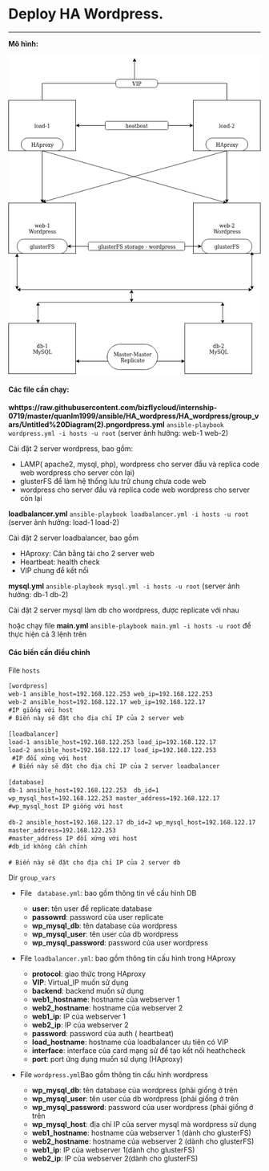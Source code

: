 # Deploy HA Wordpress.
****

**Mô hình:** 

![](https://raw.githubusercontent.com/bizflycloud/internship-0719/master/quanlm1999/ansible/HA_wordpress/HA_wordpress/group_vars/Untitled%20Diagram(2).png)

#### Các file cần chạy: 
**whttps://raw.githubusercontent.com/bizflycloud/internship-0719/master/quanlm1999/ansible/HA_wordpress/HA_wordpress/group_vars/Untitled%20Diagram(2).pngordpress.yml** `ansible-playbook wordpress.yml -i hosts -u root` (server ảnh hưởng: web-1 web-2)

Cài đặt 2 server wordpress, bao gồm:
*  LAMP( apache2, mysql, php),  wordpress cho server đầu và replica code web wordpress cho server còn lại)
*  glusterFS để làm hệ thống lưu trữ  chung  chưa code web 
*  wordpress cho server đầu và replica code web wordpress cho server còn lại

**loadbalancer.yml** `ansible-playbook loadbalancer.yml -i hosts -u root` (server ảnh hưởng: load-1 load-2)

Cài đặt 2 server loadbalancer, bao gồm 
* HAproxy: Cân bằng tải cho 2 server web
* Heartbeat: health check 
* VIP chung để kết nối

**mysql.yml** `ansible-playbook mysql.yml -i hosts -u root` (server ảnh hưởng: db-1 db-2)

Cài đặt 2 server mysql làm db cho wordpress, được replicate với nhau 

hoặc chạy file **main.yml** `ansible-playbook main.yml -i hosts -u root` để thực hiện cả 3 lệnh trên


#### Các biến cấn điều chỉnh 
File `hosts`
```
[wordpress]
web-1 ansible_host=192.168.122.253 web_ip=192.168.122.253 
web-2 ansible_host=192.168.122.17 web_ip=192.168.122.17
#IP giống với host 
# Biến này sẽ đặt cho địa chỉ IP của 2 server web

[loadbalancer]
load-1 ansible_host=192.168.122.253 load_ip=192.168.122.17 
load-2 ansible_host=192.168.122.17 load_ip=192.168.122.253
 #IP đối xứng với host 
 # Biến này sẽ đặt cho địa chỉ IP của 2 server loadbalancer
 
[database]
db-1 ansible_host=192.168.122.253  db_id=1 wp_mysql_host=192.168.122.253 master_address=192.168.122.17
#wp_mysql_host IP giống với host 

db-2 ansible_host=192.168.122.17 db_id=2 wp_mysql_host=192.168.122.17 master_address=192.168.122.253 
#master_address IP đối xứng với host 
#db_id không cần chỉnh

# Biến này sẽ đặt cho địa chỉ IP của 2 server db
```


Dir `group_vars`
*   File ` database.yml`: bao gồm thông tin về cấu hình DB 
    *   **user**: tên user để replicate database
    *   **passowrd**: password của user replicate
    *   **wp_mysql_db**: tên database của wordpress
    *   **wp_mysql_user**: tên user của db wordpress
    *  **wp_mysql_password**: password của user wordpress   

*   File `loadbalancer.yml`: bao gồm thông tin cấu hình trong HAproxy
    *   **protocol**: giao thức trong HAproxy
    *   **VIP**: Virtual_IP muốn sử dụng
    *   **backend**: backend muốn sử dụng
    *   **web1_hostname**: hostname của webserver 1
    *   **web2_hostname**: hostname của webserver 2
    *   **web1_ip**: IP của webserver 1
    *   **web2_ip**: IP của webserver 2
    * **password**: password của auth ( heartbeat)
    * **load_hostname**: hostname của loadbalancer ưu tiên có VIP
    * **interface**: interface của card mạng sử để tạo  kết nối heathcheck
    * **port**: port ứng dụng muốn sử dụng (HAproxy)

* File `wordpress.yml`Bao gồm thông tin cấu hình wordpress 
    * **wp_mysql_db**: tên database của wordpress (phải giống ở trên 
    * **wp_mysql_user**: tên user của db wordpress (phải giống ở trên 
    * **wp_mysql_password**: password của user wordpress (phải giống ở trên 
    * **wp_mysql_host**: địa chỉ IP của server  mysql  mà wordpress sử dụng 
    * **web1_hostname**: hostname của webserver 1 (dành cho glusterFS)
    * **web2_hostname**: hostname của webserver 2 (dành cho glusterFS)
    * **web1_ip**: IP của webserver 1(dành cho glusterFS)
    * **web2_ip**: IP của webserver 2(dành cho glusterFS)

